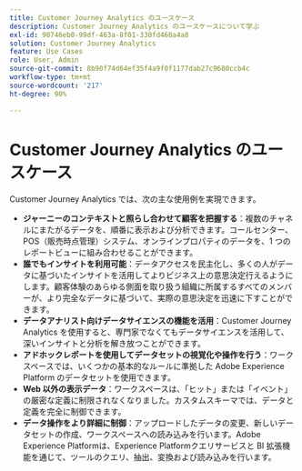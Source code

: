 ```yaml
---
title: Customer Journey Analytics のユースケース
description: Customer Journey Analytics のユースケースについて学ぶ
exl-id: 90746eb0-99df-463a-8f01-330fd460a4a8
solution: Customer Journey Analytics
feature: Use Cases
role: User, Admin
source-git-commit: 8b90f74d64ef35f4a9f0f1177dab27c9680ccb4c
workflow-type: tm+mt
source-wordcount: '217'
ht-degree: 90%

---
```


# Customer Journey Analytics のユースケース

Customer Journey Analytics では、次の主な使用例を実現できます。

* **ジャーニーのコンテキストと照らし合わせて顧客を把握する**：複数のチャネルにまたがるデータを、順番に表示および分析できます。コールセンター、POS（販売時点管理）システム、オンラインプロパティのデータを、1 つのレポートビューに組み合わせることができます。
* **誰でもインサイトを利用可能**：データアクセスを民主化し、多くの人がデータに基づいたインサイトを活用してよりビジネス上の意思決定行えるようにします。顧客体験のあらゆる側面を取り扱う組織に所属するすべてのメンバーが、より完全なデータに基づいて、実際の意思決定を迅速に下すことができます。
* **データアナリスト向けデータサイエンスの機能を活用**：Customer Journey Analytics を使用すると、専門家でなくてもデータサイエンスを活用して、深いインサイトと分析を解き放つことができます。
* **アドホックレポートを使用してデータセットの視覚化や操作を行う**：ワークスペースでは、いくつかの基本的なルールに準拠した Adobe Experience Platform のデータセットを使用できます。
* **Web 以外の表示データ**：ワークスペースは、「ヒット」または「イベント」の厳密な定義に制限されなくなりました。カスタムスキーマでは、データと定義を完全に制御できます。
* **データ操作をより詳細に制御**：アップロードしたデータの変更、新しいデータセットの作成、ワークスペースへの読み込みを行います。Adobe Experience Platformは、Experience Platformクエリサービスと BI 拡張機能を通じて、ツールのクエリ、抽出、変換および読み込みを行います。
